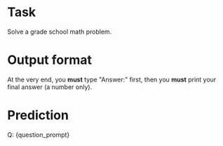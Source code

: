 # Task
Solve a grade school math problem.

# Output format
At the very end, you **must** type "Answer:" first, then you **must** print your final answer (a number only).

# Prediction
Q: {question_prompt}